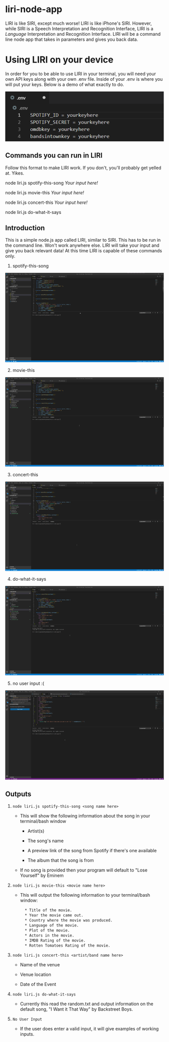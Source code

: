 # liri-node-app

LIRI is like SIRI, except much worse! LIRI is like iPhone's SIRI. However, while SIRI is a Speech Interpretation and Recognition Interface, LIRI is a _Language_ Interpretation and Recognition Interface. LIRI will be a command line node app that takes in parameters and gives you back data.

# Using LIRI on your device

In order for you to be able to use LIRI in your terminal, you will need your own API keys along with your own .env file. Inside of your .env is where you will put your keys. Below is a demo of what exactly to do.

!["keys!"](gifs/samplekeys.png)

## Commands you can run in LIRI

Follow this format to make LIRI work. If you don't, you'll probably get yelled at. Yikes.

node liri.js spotify-this-song *Your input here!*

node liri.js movie-this *Your input here!*

node liri.js concert-this *Your input here!*

node liri.js do-what-it-says

## Introduction

This is a simple node.js app called LIRI, similar to SIRI.
This has to be run in the command line. Won't work anywhere else.
LIRI will take your input and give you back relevant data!
At this time LIRI is capable of these commands only. 

1. spotify-this-song

!["spotifydemo"](gifs/spotifydemo.gif)

2. movie-this

!["moviedemo"](gifs/moviedemo.gif)

3. concert-this

!["concertdemo"](gifs/concertdemo.gif)

4. do-what-it-says

!["whatitsays"](gifs/whatitsaysdemo.gif)

5. no user input :(

!["instructions"](gifs/nocommand.gif)

## Outputs

1. `node liri.js spotify-this-song <song name here>`

   * This will show the following information about the song in your terminal/bash window

     * Artist(s)

     * The song's name

     * A preview link of the song from Spotify if there's one available

     * The album that the song is from

   * If no song is provided then your program will default to "Lose Yourself" by Eminem

2. `node liri.js movie-this <movie name here>`

   * This will output the following information to your terminal/bash window:

     ```
       * Title of the movie.
       * Year the movie came out.
       * Country where the movie was produced.
       * Language of the movie.
       * Plot of the movie.
       * Actors in the movie.       
       * IMDB Rating of the movie.
       * Rotten Tomatoes Rating of the movie.
     ```

3. `node liri.js concert-this <artist/band name here>`
     * Name of the venue

     * Venue location

     * Date of the Event 

4. `node liri.js do-what-it-says`

    * Currently this read the random.txt and output information on the default song, "I Want it That Way" by Backstreet Boys.

5. `No User Input`

    * If the user does enter a valid input, it will give examples of working inputs.



